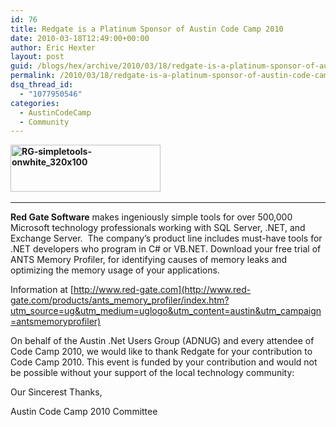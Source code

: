 ```yaml
---
id: 76
title: Redgate is a Platinum Sponsor of Austin Code Camp 2010
date: 2010-03-18T12:49:00+00:00
author: Eric Hexter
layout: post
guid: /blogs/hex/archive/2010/03/18/redgate-is-a-platinum-sponsor-of-austin-code-camp-2010.aspx
permalink: /2010/03/18/redgate-is-a-platinum-sponsor-of-austin-code-camp-2010/
dsq_thread_id:
  - "1077950546"
categories:
  - AustinCodeCamp
  - Community
---
```

**[<img style="border-bottom: 0px;border-left: 0px;border-top: 0px;border-right: 0px" border="0" alt="RG-simpletools-onwhite_320x100" src="http://lostechies.com/erichexter/files/2011/03/RGsimpletoolsonwhite_320x100_37955639.jpg" width="240" height="75" />](http://www.red-gate.com/products/ants_memory_profiler/index.htm?utm_source=ug&utm_medium=uglogo&utm_content=austin&utm_campaign=antsmemoryprofiler)&#160;**

****

**Red Gate Software** makes ingeniously simple tools for over 500,000 Microsoft technology professionals working with SQL Server, .NET, and Exchange Server.&#160; The company’s product line includes must-have tools for .NET developers who program in C# or VB.NET. Download your free trial of ANTS Memory Profiler, for identifying causes of memory leaks and optimizing the memory usage of your applications.

Information at [http://www.red-gate.com](http://www.red-gate.com/products/ants_memory_profiler/index.htm?utm_source=ug&utm_medium=uglogo&utm_content=austin&utm_campaign=antsmemoryprofiler)

On behalf of the Austin .Net Users Group (ADNUG) and every attendee of Code Camp 2010, we would like to thank Redgate for your contribution to Code Camp 2010. This event is funded by your contribution and would not be possible without your support of the local technology community:

Our Sincerest Thanks, 

Austin Code Camp 2010 Committee